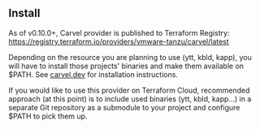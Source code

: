 ## Install

As of v0.10.0+, Carvel provider is published to Terraform Registry: https://registry.terraform.io/providers/vmware-tanzu/carvel/latest

Depending on the resource you are planning to use (ytt, kbld, kapp), you will have to install those projects' binaries and make them available on $PATH. See [carvel.dev](https://carvel.dev) for installation instructions.

If you would like to use this provider on Terraform Cloud, recommended approach (at this point) is to include used binaries (ytt, kbld, kapp...) in a separate Git repository as a submodule to your project and configure $PATH to pick them up.
